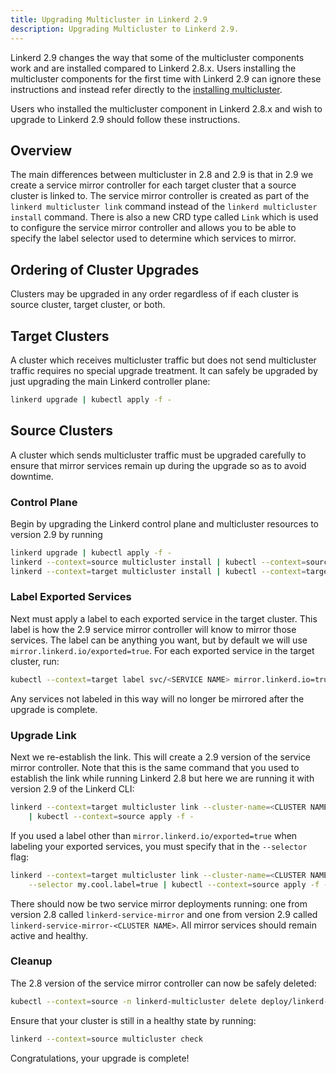 ```yaml
---
title: Upgrading Multicluster in Linkerd 2.9
description: Upgrading Multicluster to Linkerd 2.9.
---
```


Linkerd 2.9 changes the way that some of the multicluster components work and
are installed compared to Linkerd 2.8.x. Users installing the multicluster
components for the first time with Linkerd 2.9 can ignore these instructions
and instead refer directly to the [installing multicluster](installing-multicluster/).

Users who installed the multicluster component in Linkerd 2.8.x and wish to
upgrade to Linkerd 2.9 should follow these instructions.

## Overview

The main differences between multicluster in 2.8 and 2.9 is that in 2.9 we
create a service mirror controller for each target cluster that a source
cluster is linked to. The service mirror controller is created as part of the
`linkerd multicluster link` command instead of the `linkerd multicluster install`
command. There is also a new CRD type called `Link` which is used to configure
the service mirror controller and allows you to be able to specify the label
selector used to determine which services to mirror.

## Ordering of Cluster Upgrades

Clusters may be upgraded in any order regardless of if each cluster is source
cluster, target cluster, or both.

## Target Clusters

A cluster which receives multicluster traffic but does not send multicluster
traffic requires no special upgrade treatment. It can safely be upgraded by
just upgrading the main Linkerd controller plane:

```bash
linkerd upgrade | kubectl apply -f -
```

## Source Clusters

A cluster which sends multicluster traffic must be upgraded carefully to ensure
that mirror services remain up during the upgrade so as to avoid downtime.

### Control Plane

Begin by upgrading the Linkerd control plane and multicluster resources to
version 2.9 by running

```bash
linkerd upgrade | kubectl apply -f -
linkerd --context=source multicluster install | kubectl --context=source apply -f -
linkerd --context=target multicluster install | kubectl --context=target apply -f -
```

### Label Exported Services

Next must apply a label to each exported service in the target cluster. This
label is how the 2.9 service mirror controller will know to mirror those
services. The label can be anything you want, but by default we will use
`mirror.linkerd.io/exported=true`. For each exported service in the target
cluster, run:

```bash
kubectl --context=target label svc/<SERVICE NAME> mirror.linkerd.io=true
```

Any services not labeled in this way will no longer be mirrored after the
upgrade is complete.

### Upgrade Link

Next we re-establish the link. This will create a 2.9 version of the service
mirror controller. Note that this is the same command that you used to establish
the link while running Linkerd 2.8 but here we are running it with version 2.9
of the Linkerd CLI:

```bash
linkerd --context=target multicluster link --cluster-name=<CLUSTER NAME> \
    | kubectl --context=source apply -f -
```

If you used a label other than `mirror.linkerd.io/exported=true` when labeling
your exported services, you must specify that in the `--selector` flag:

```bash
linkerd --context=target multicluster link --cluster-name=<CLUSTER NAME> \
    --selector my.cool.label=true | kubectl --context=source apply -f -
```

There should now be two service mirror deployments running: one from version
2.8 called `linkerd-service-mirror` and one from version 2.9 called
`linkerd-service-mirror-<CLUSTER NAME>`. All mirror services should remain
active and healthy.

### Cleanup

The 2.8 version of the service mirror controller can now be safely deleted:

```bash
kubectl --context=source -n linkerd-multicluster delete deploy/linkerd-service-mirror
```

Ensure that your cluster is still in a healthy state by running:

```bash
linkerd --context=source multicluster check
```

Congratulations, your upgrade is complete!
